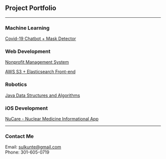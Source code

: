 ## Project Portfolio
---

### Machine Learning
[Covid-19 Chatbot + Mask Detector](/project_pages/chatbot)

### Web Development
[Nonprofit Management System](/project_pages/rmra)

[AWS S3 + Elasticsearch Front-end](http://example.com/)

### Robotics
[Java Data Structures and Algorithms](http://example.com/)

### iOS Development
[NuCare - Nuclear Medicine Informational App](/project_pages/nucare)

---
### Contact Me
Email: sulkunte@gmail.com
<br>
Phone: 301-605-0719
